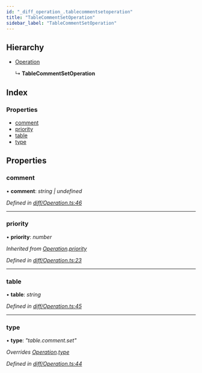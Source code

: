 ```yaml
---
id: "_diff_operation_.tablecommentsetoperation"
title: "TableCommentSetOperation"
sidebar_label: "TableCommentSetOperation"
---
```


## Hierarchy

* [Operation](_diff_operation_.operation.md)

  ↳ **TableCommentSetOperation**

## Index

### Properties

* [comment](_diff_operation_.tablecommentsetoperation.md#comment)
* [priority](_diff_operation_.tablecommentsetoperation.md#priority)
* [table](_diff_operation_.tablecommentsetoperation.md#table)
* [type](_diff_operation_.tablecommentsetoperation.md#type)

## Properties

###  comment

• **comment**: *string | undefined*

*Defined in [diff/Operation.ts:46](https://github.com/aerogear/graphback/blob/b39280e7/packages/graphql-migrations/src/diff/Operation.ts#L46)*

___

###  priority

• **priority**: *number*

*Inherited from [Operation](_diff_operation_.operation.md).[priority](_diff_operation_.operation.md#priority)*

*Defined in [diff/Operation.ts:23](https://github.com/aerogear/graphback/blob/b39280e7/packages/graphql-migrations/src/diff/Operation.ts#L23)*

___

###  table

• **table**: *string*

*Defined in [diff/Operation.ts:45](https://github.com/aerogear/graphback/blob/b39280e7/packages/graphql-migrations/src/diff/Operation.ts#L45)*

___

###  type

• **type**: *"table.comment.set"*

*Overrides [Operation](_diff_operation_.operation.md).[type](_diff_operation_.operation.md#type)*

*Defined in [diff/Operation.ts:44](https://github.com/aerogear/graphback/blob/b39280e7/packages/graphql-migrations/src/diff/Operation.ts#L44)*
